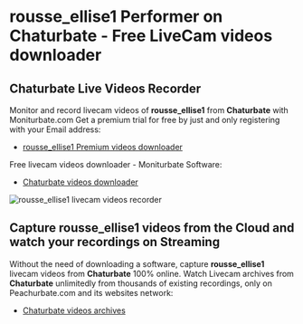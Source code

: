 # rousse_ellise1 Performer on Chaturbate - Free LiveCam videos downloader

## Chaturbate Live Videos Recorder

Monitor and record livecam videos of **rousse_ellise1** from **Chaturbate** with Moniturbate.com
Get a premium trial for free by just and only registering with your Email address:
* [rousse_ellise1 Premium videos downloader](https://moniturbate.com/request-demo-licence-key.html)

Free livecam videos downloader - Moniturbate Software:
* [Chaturbate videos downloader](https://moniturbate.com/moniturbate-download-software.html)

![rousse_ellise1 livecam videos recorder](https://peachurnet.com/templates/moniturbate-software.png)


## Capture rousse_ellise1 videos from the Cloud and watch your recordings on Streaming

Without the need of downloading a software, capture **rousse_ellise1** livecam videos from **Chaturbate** 100% online.
Watch Livecam archives from **Chaturbate** unlimitedly from thousands of existing recordings, only on Peachurbate.com and its websites network:
* [Chaturbate videos archives](https://peachurnet.com/)